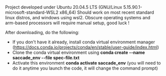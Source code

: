 Project developed under Ubuntu 20.04.5 LTS (GNU/Linux 5.15.90.1-microsoft-standard-WSL2 x86_64)
Should work on most recent standard linux distros, and windows using wsl2.
Obscure operating systems and arm-based processors will require manual setup, good luck !

After downloading, do the following:
* If you don't have it already, install conda virtual environment manager (https://docs.conda.io/projects/conda/en/stable/user-guide/index.html)
* Clone the conda virtual environment using **conda create --name saccade_env --file spec-file.txt**
* Activate this environment **conda activate saccade_env** (you will need to do it anytime you launch the code, it will change the command prompt)
